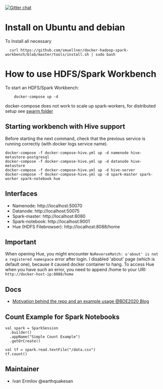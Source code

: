 [![Gitter chat](https://badges.gitter.im/gitterHQ/gitter.png)](https://gitter.im/big-data-europe/docker-hadoop-spark-workbench)


# Install on Ubuntu and debian

To Install all necessary

```
  curl https://github.com/smuellner/docker-hadoop-spark-workbench/blob/master/tools/install.sh | sudo bash
```

# How to use HDFS/Spark Workbench

To start an HDFS/Spark Workbench:
```
    docker-compose up -d
```

docker-compose does not work to scale up spark-workers, for distributed setup see [swarm folder](./swarm)

## Starting workbench with Hive support

Before starting the next command, check that the previous service is running correctly (with docker logs service name).
```
docker-compose -f docker-compose-hive.yml up -d namenode hive-metastore-postgresql
docker-compose -f docker-compose-hive.yml up -d datanode hive-metastore
docker-compose -f docker-compose-hive.yml up -d hive-server
docker-compose -f docker-compose-hive.yml up -d spark-master spark-worker spark-notebook hue
```

## Interfaces

* Namenode: http://localhost:50070
* Datanode: http://localhost:50075
* Spark-master: http://localhost:8080
* Spark-notebook: http://localhost:9001
* Hue (HDFS Filebrowser): http://localhost:8088/home

## Important

When opening Hue, you might encounter ```NoReverseMatch: u'about' is not a registered namespace``` error after login. I disabled 'about' page (which is default one), because it caused docker container to hang. To access Hue when you have such an error, you need to append /home to your URI: ```http://docker-host-ip:8088/home```

## Docs
* [Motivation behind the repo and an example usage @BDE2020 Blog](http://www.big-data-europe.eu/scalable-sparkhdfs-workbench-using-docker/)

## Count Example for Spark Notebooks
```
val spark = SparkSession
  .builder()
  .appName("Simple Count Example")
  .getOrCreate()

val tf = spark.read.textFile("/data.csv")
tf.count()
```

## Maintainer
* Ivan Ermilov @earthquakesan
